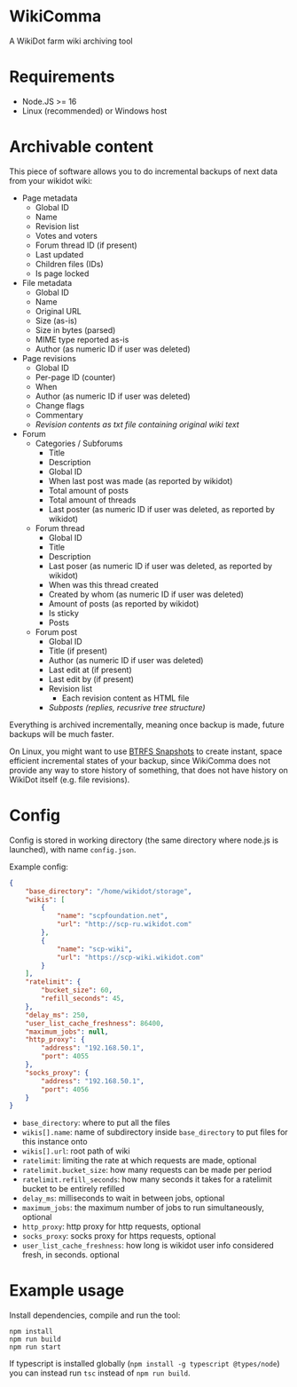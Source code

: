 
# WikiComma

A WikiDot farm wiki archiving tool

# Requirements

- Node.JS >= 16
- Linux (recommended) or Windows host

# Archivable content

This piece of software allows you to do incremental backups of next data from your wikidot wiki:

- Page metadata
	- Global ID
	- Name
	- Revision list
	- Votes and voters
	- Forum thread ID (if present)
	- Last updated
	- Children files (IDs)
	- Is page locked
- File metadata
	- Global ID
	- Name
	- Original URL
	- Size (as-is)
	- Size in bytes (parsed)
	- MIME type reported as-is
	- Author (as numeric ID if user was deleted)
- Page revisions
	- Global ID
	- Per-page ID (counter)
	- When
	- Author (as numeric ID if user was deleted)
	- Change flags
	- Commentary
	- *Revision contents as txt file containing original wiki text*
- Forum
	- Categories / Subforums
		- Title
		- Description
		- Global ID
		- When last post was made (as reported by wikidot)
		- Total amount of posts
		- Total amount of threads
		- Last poster (as numeric ID if user was deleted, as reported by wikidot)
	- Forum thread
		- Global ID
		- Title
		- Description
		- Last poser (as numeric ID if user was deleted, as reported by wikidot)
		- When was this thread created
		- Created by whom (as numeric ID if user was deleted)
		- Amount of posts (as reported by wikidot)
		- Is sticky
		- Posts
	- Forum post
		- Global ID
		- Title (if present)
		- Author (as numeric ID if user was deleted)
		- Last edit at (if present)
		- Last edit by (if present)
		- Revision list
			- Each revision content as HTML file
		- *Subposts (replies, recusrive tree structure)*

Everything is archived incrementally, meaning once backup is made, future backups will be much faster.

On Linux, you might want to use [BTRFS Snapshots](https://btrfs.wiki.kernel.org/index.php/SysadminGuide#Snapshots) to create instant, space efficient incremental states of your backup, since WikiComma does not provide any way to store history of something, that does not have history on WikiDot itself (e.g. file revisions).

# Config

Config is stored in working directory (the same directory where node.js is launched), with name `config.json`.

Example config:

```json
{
	"base_directory": "/home/wikidot/storage",
	"wikis": [
		{
			"name": "scpfoundation.net",
			"url": "http://scp-ru.wikidot.com"
		},
		{
			"name": "scp-wiki",
			"url": "https://scp-wiki.wikidot.com"
		}
	],
	"ratelimit": {
		"bucket_size": 60,
		"refill_seconds": 45,
	},
	"delay_ms": 250,
	"user_list_cache_freshness": 86400,
	"maximum_jobs": null,
	"http_proxy": {
		"address": "192.168.50.1",
		"port": 4055
	},
	"socks_proxy": {
		"address": "192.168.50.1",
		"port": 4056
	}
}
```

- `base_directory`: where to put all the files
- `wikis[].name`: name of subdirectory inside `base_directory` to put files for this instance onto
- `wikis[].url`: root path of wiki
- `ratelimit`: limiting the rate at which requests are made, optional
- `ratelimit.bucket_size`: how many requests can be made per period
- `ratelimit.refill_seconds`: how many seconds it takes for a ratelimit bucket to be entirely refilled
- `delay_ms`: milliseconds to wait in between jobs, optional
- `maximum_jobs`: the maximum number of jobs to run simultaneously, optional
- `http_proxy`: http proxy for http requests, optional
- `socks_proxy`: socks proxy for https requests, optional
- `user_list_cache_freshness`: how long is wikidot user info considered fresh, in seconds. optional

# Example usage

Install dependencies, compile and run the tool:

```
npm install
npm run build
npm run start
```

If typescript is installed globally (`npm install -g typescript @types/node`) you can instead run `tsc` instead of `npm run build`.
